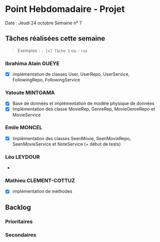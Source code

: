 # Point Hebdomadaire - Projet

Date : Jeudi 24 octobre
Semaine n° 7

## Tâches réalisées cette semaine

> Exemples : `- [x] Tâche 1` ou - `ras`

### Ibrahima Alain GUEYE

-  [x] implémentation de classes User, UserRepo, UserService, FollowingRepo, FollowingService 

### Yatoute MINTOAMA

- [x] Base de données et implémentation de modèle physique de données
- [x] Implémentation des classe MovieRep, GenreRep, MovieGenreRepo et MovieService

### Emile MONCEL

- [x] Implémentation des classes SeenMovie, SeenMovieRepo, SeenMovieService et NoteService (+ début de tests)

### Léo LEYDOUR

- 

### Mathieu CLEMENT-COTTUZ

- [x] implémentation de méthodes 

## Backlog



### Prioritaires

### Secondaires
